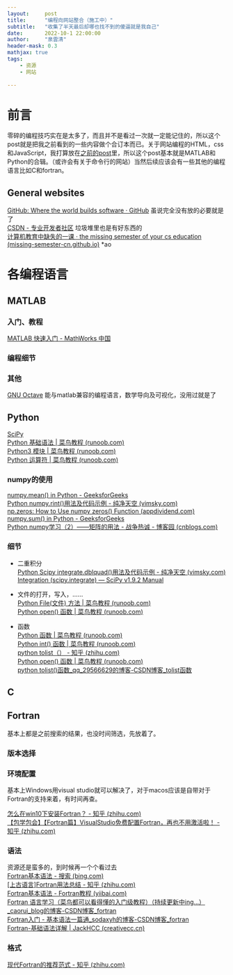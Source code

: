 ```yaml
---
layout:     post
title:      "编程向网站整合（施工中）"
subtitle:   "收集了半天最后却哪也找不到的傻逼就是我自己"
date:       2022-10-1 22:00:00
author:     "泉雲清"
header-mask: 0.3
mathjax: true
tags: 
    - 资源
    - 网站
    
---
```

# 前言  
零碎的编程技巧实在是太多了，而且并不是看过一次就一定能记住的，所以这个post就是把我之前看到的一些内容做个合订本而已。关于网站编程的HTML，css和JavaScript，我打算放在[之前的post](/2022/09/05/useful-websites/)里，所以这个post基本就是MATLAB和Python的合辑。（或许会有关于命令行的网站）当然后续应该会有一些其他的编程语言比如C和fortran。
## General websites
[GitHub: Where the world builds software · GitHub](https://github.com/)  虽说完全没有放的必要就是了  
[CSDN - 专业开发者社区](https://www.csdn.net/)  垃圾堆里也是有好东西的  
[计算机教育中缺失的一课 · the missing semester of your cs education (missing-semester-cn.github.io)](https://missing-semester-cn.github.io/)  *ao  


# 各编程语言

## MATLAB
### 入门、教程
[MATLAB 快速入门 - MathWorks 中国](https://ww2.mathworks.cn/help/matlab/getting-started-with-matlab.html?s_tid=CRUX_lftnav)

### 编程细节

### 其他
[GNU Octave](https://www.gnu.org/software/octave/) 能与matlab兼容的编程语言，数学导向及可视化，没用过就是了  

## Python  
[SciPy](https://scipy.org/)  
[Python 基础语法 | 菜鸟教程 (runoob.com)](https://www.runoob.com/python/python-basic-syntax.html)  
[Python3 模块 | 菜鸟教程 (runoob.com)](https://www.runoob.com/python3/python3-module.html)  
[Python 运算符 | 菜鸟教程 (runoob.com)](https://www.runoob.com/python/python-operators.html)  

### numpy的使用   
[numpy.mean() in Python - GeeksforGeeks](https://www.geeksforgeeks.org/numpy-mean-in-python/?ref=gcse)  
[Python numpy.rint()用法及代码示例 - 纯净天空 (vimsky.com)](https://vimsky.com/examples/usage/numpy-rint-python.html)  
[np.zeros: How to Use numpy zeros() Function (appdividend.com)](https://appdividend.com/2022/02/27/np-zeros/#:~:text=The%20np.zeros%20%28%29%20is%20a%20numpy%20library%20function,under%20NumPy%2C%20imported%20as%20import%20numpy%20as%20np.)  
[numpy.sum() in Python - GeeksforGeeks](https://www.geeksforgeeks.org/numpy-sum-in-python/?ref=gcse)  
[Python numpy学习（2）——矩阵的用法 - 战争热诚 - 博客园 (cnblogs.com)](https://www.cnblogs.com/wj-1314/p/10244807.html)  
 

### 细节  
- 二重积分  
[Python Scipy integrate.dblquad()用法及代码示例 - 纯净天空 (vimsky.com)](https://vimsky.com/examples/usage/python-scipy-integrate-dblquad-method.html#:~:text=Python%20Scipy%20integrate.dblquad%20%28%29%E7%94%A8%E6%B3%95%E5%8F%8A%E4%BB%A3%E7%A0%81%E7%A4%BA%E4%BE%8B%20%E5%80%9F%E5%8A%A9%20scipy.integrate.dblquad%20%28%29,%E6%96%B9%E6%B3%95%EF%BC%8C%E6%88%91%E4%BB%AC%E5%8F%AF%E4%BB%A5%E8%8E%B7%E5%BE%97%E7%BB%99%E5%AE%9A%E5%87%BD%E6%95%B0%E4%BB%8E%E6%9E%81%E9%99%90a%E5%88%B0b%E7%9A%84%E5%8F%8C%E9%87%8D%E7%A7%AF%E5%88%86%20scipy.integrate.dblquad%20%28%29%20%E6%96%B9%E6%B3%95%E3%80%82%20%E7%94%A8%E6%B3%95%EF%BC%9A%20scipy.integrate.dblquad%28func%2C%20a%2C%20b%29)  
[Integration (scipy.integrate) — SciPy v1.9.2 Manual](https://docs.scipy.org/doc/scipy/tutorial/integrate.html)   


- 文件的打开，写入，……  
[Python File(文件) 方法 | 菜鸟教程 (runoob.com)](https://www.runoob.com/python/file-methods.html)  
[Python open() 函数 | 菜鸟教程 (runoob.com)](https://www.runoob.com/python/python-func-open.html)  

- 函数  
[Python 函数 | 菜鸟教程 (runoob.com)](https://www.runoob.com/python/python-functions.html)  
[Python int() 函数 | 菜鸟教程 (runoob.com)](https://www.runoob.com/python/python-func-int.html)  
[python tolist（） - 知乎 (zhihu.com)](https://zhuanlan.zhihu.com/p/272494506)  
[Python open() 函数 | 菜鸟教程 (runoob.com)](https://www.runoob.com/python/python-func-open.html)  
[python tolist()函数_qq_29566629的博客-CSDN博客_tolist函数](https://blog.csdn.net/qq_29566629/article/details/95326068)  

## C

## Fortran  
基本上都是之前搜索的结果，也没时间筛选，先放着了。  
### 版本选择 

### 环境配置  
基本上Windows用visual studio就可以解决了，对于macos应该是自带对于Fortran的支持来着，有时间再查。  

[怎么在win10下安装Fortran？ - 知乎 (zhihu.com)](https://www.zhihu.com/question/37453387)  
[【包学包会】【Fortran篇】VisualStudio免费配置Fortran，再也不用激活啦！ - 知乎 (zhihu.com)](https://zhuanlan.zhihu.com/p/381304054)  
### 语法  
资源还是蛮多的，到时候再一个个看过去  
[Fortran基本语法 - 搜索 (bing.com)](https://www.bing.com/search?q=Fortran%E5%9F%BA%E6%9C%AC%E8%AF%AD%E6%B3%95&aqs=edge..69i57j69i61&FORM=ANCMS9&PC=U531)  
[[上古语言]Fortran用法总结 - 知乎 (zhihu.com)](https://zhuanlan.zhihu.com/p/367443139)  
[Fortran基本语法 - Fortran教程 (yiibai.com)](https://www.yiibai.com/fortran/fortran_basic_syntax.html)  
[Fortran 语言学习（菜鸟都可以看得懂的入门级教程）（持续更新中ing...）_caorui_blog的博客-CSDN博客_fortran](https://blog.csdn.net/xiaorui98/article/details/86600847)  
[Fortran入门 - 基本语法一篇通_sodaxyh的博客-CSDN博客_fortran](https://blog.csdn.net/sodaxyh/article/details/107920572)  
[Fortran-基础语法详解 | JackHCC (creativecc.cn)](https://blog.creativecc.cn/posts/Language-Fortran.html)

### 格式  
[现代Fortran的推荐范式 - 知乎 (zhihu.com)](https://zhuanlan.zhihu.com/p/100615040)  


